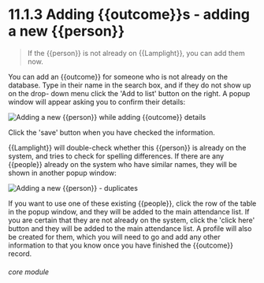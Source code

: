 # 11.1.3    Adding {{outcome}}s - adding a new {{person}}

> If the {{person}} is not already on {{Lamplight}}, you can add them now. 

You can add an {{outcome}} for someone who is not already on the database. Type in their name in the search box, and if they do not show up on the drop- down menu click the 'Add to list' button on the right. A popup window will appear asking you to confirm their details:

![Adding a new {{person}} while adding {{outcome}} details]({{imgpath}}77a.png)

Click the 'save' button when you have checked the information.

{{Lamplight}} will double-check whether this {{person}} is already on the system, and tries to check for spelling differences. If there are any {{people}} already on the system who have similar names, they will be shown in another popup window:

![Adding a new {{person}} - duplicates]({{imgpath}}77b.png)

If you want to use one of these existing {{people}}, click the row of the table in the popup window, and they will be added to the main attendance list. If you are certain that they are not already on the system, click the 'click here' button and they will be added to the main attendance list. A profile will also be created for them, which you will need to go and add any other information to that you know once you have finished the {{outcome}} record. 

###### core module

